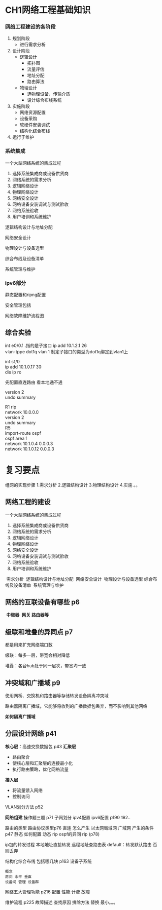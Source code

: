 # CH1网络工程基础知识

### 网络工程建设的各阶段

1. 规划阶段
   - 进行需求分析
2. 设计阶段
   - 逻辑设计
     - 拓扑图
     - 流量评估
     - 地址分配
     - 路由算法
   - 物理设计
     - 选物理设备、传输介质
     - 设计综合布线系统
3. 实施阶段
   - 网络资源配置
   - 设备采购
   - 软硬件安装调试
   - 结构化综合布线
4. 运行于维护

### 系统集成

一个大型网络系统的集成过程

1. 选择系统集成商或设备供货商
2. 网络系统的需求分析
3. 逻辑网络设计
4. 物理网络设计
5. 网络安全设计
6. 网络设备安装调试与测试验收
7. 网络系统验收
8. 用户培训和系统维护













逻辑结构设计与地址分配

网络安全设计

物理设计与设备选型

综合布线及设备清单

 系统管理与维护

### ipv6部分

静态配置和ripng配置

安全管理包括


网络故障维护流程图

## 综合实验
int e0/0.1      .指的是子接口
 ip add 10.1.2.1 26  
 vlan-tppe dot1q vlan 1 制定子接口的类型为dot1q绑定到vlan1上  

 int s1/0  
 ip add 10.1.0.17 30  
 dis ip ro  

 先配置直连路由 看本地通不通  

 version 2  
 undo summary

 R1
 rip  
 network 10.0.0.0  
version 2  
undo summary  
R5  
import-route ospf  
ospf
area 1  
network 10.1.0.4 0.0.0.3  
network 10.1.0.12 0.0.0.3  





# 复习要点

组网的实现步骤
    1.需求分析
    2.逻辑结构设计
    3.物理结构设计
    4.实施
    。。

## 网络工程的建设

一个大型网络系统的集成过程

1. 选择系统集成商或设备供货商
2. 网络系统的需求分析
3. 逻辑网络设计
4. 物理网络设计
5. 网络安全设计
6. 网络设备安装调试与测试验收
7. 网络系统验收
8. 用户培训和系统维护

​    需求分析
​    逻辑结构设计与地址分配
​    网络安全设计
​    物理设计与设备选型
​    综合布线及设备清单
​    系统管理与维护

## 网络的互联设备有哪些 p6

​    **中继器**
​    **网关**
​    **路由器等**

## 级联和堆叠的异同点 p7

都是用来扩充网络端口数

级联：每多一层，带宽会相对降低

堆叠：各台hub处于同一层次，带宽均一致

## 冲突域和广播域 p9

使用网桥、交换机和路由器等存储转发设备隔离冲突域

路由器隔离广播域，它能够将收到的广播数据包丢弃，而不影响到其他网络

**如何隔离广播域**

## 分层设计网络 p41

**核心层**：高速交换数据包 p43
**汇聚层**

- 路由聚合
- 使核心层和汇聚层的连接最小化
- 执行路由策略，优化网络流量 

**接入层**

- 将流量馈入网络
- 控制访问

VLAN划分方法 p52

**网络组建**    操作题三题 p71
子网划分
ipv4配置
ipv6配置 p190 192..

路由的类型 路由协议类型p76
    直连    怎么产生    以太网局域网 广域网 产生的条件 p47
    静态    如何配置
    动态    rip ospf的异同 rip (p78)

ip包的转发过程
    本地地址直接转发
    远程地址查路由表
    default：转发默认路由
    否则丢弃

结构化综合布线 包括哪几块 p163
    设备子系统

    概念
    房间 水平 垂直
    设备间 管理 设备群

网络五大管理功能 p216
    配置
    性能
    计费
    故障

维护流程 p225
    故障描述
    查找原因
排除方法
    替换
    最小。。。



